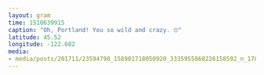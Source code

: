 ```yaml
---
layout: gram
time: 1510639915
caption: "Oh, Portland! You so wild and crazy. 🙄"
latitude: 45.52
longitude: -122.682
media:
- media/posts/201711/23594798_158901718050920_3335955868226158592_n_17892461587089254.jpg
---
```

